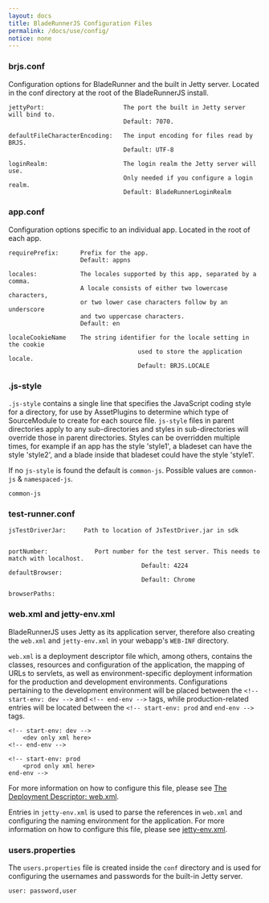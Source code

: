 ```yaml
---
layout: docs
title: BladeRunnerJS Configuration Files
permalink: /docs/use/config/
notice: none
---
```


### brjs.conf

Configuration options for BladeRunner and the built in Jetty server. Located in the conf directory at the root of the BladeRunnerJS install.

```
jettyPort:						The port the built in Jetty server will bind to.
								Default: 7070.

defaultFileCharacterEncoding:	The input encoding for files read by BRJS.
								Default: UTF-8

loginRealm:						The login realm the Jetty server will use.
								Only needed if you configure a login realm.
								Default: BladeRunnerLoginRealm
```

### app.conf

Configuration options specific to an individual app. Located in the root of each app.

```
requirePrefix:		Prefix for the app.
                	Default: appns

locales:        	The locales supported by this app, separated by a comma.
                	A locale consists of either two lowercase characters,
                	or two lower case characters follow by an underscore
                	and two uppercase characters.
                	Default: en

localeCookieName	The string identifier for the locale setting in the cookie
									used to store the application locale.
									Default: BRJS.LOCALE
```


### .js-style

`.js-style` contains a single line that specifies the JavaScript coding style for a directory,
	for use by AssetPlugins to determine which type of SourceModule to create for each source file.
`js-style` files in parent directories apply to any sub-directories and styles in sub-directories will override those in parent directories.
Styles can be overridden multiple times, for example if an app has the style 'style1', a bladeset can have the style 'style2',
	and a blade inside that bladeset could have the style 'style1'.

If no `js-style` is found the default is `common-js`.  Possible values are `common-js` &amp; `namespaced-js`.

```
common-js
```

### test-runner.conf

```
jsTestDriverJar:	 Path to location of JsTestDriver.jar in sdk


portNumber:				Port number for the test server. This needs to match with localhost.
									 Default: 4224
defaultBrowser:
									 Default: Chrome

browserPaths:

```

### web.xml and jetty-env.xml

BladeRunnerJS uses Jetty as its application server, therefore also creating the `web.xml` and `jetty-env.xml` in your webapp's `WEB-INF` directory. 

`web.xml` is a deployment descriptor file which, among others, contains the classes, resources and configuration of the application, the mapping of URLs to servlets, as well as environment-specific deployment information for the production and development environments. Configurations pertaining to the development environment will be placed between the `<!-- start-env: dev -->` and `<!-- end-env -->` tags, while production-related entries will be located between the `<!-- start-env: prod` and `end-env -->` tags.

```
<!-- start-env: dev -->
	<dev only xml here>
<!-- end-env -->

<!-- start-env: prod
	<prod only xml here>
end-env -->
```

For more information on how to configure this file, please see [The Deployment Descriptor: web.xml](https://cloud.google.com/appengine/docs/java/config/webxml).

Entries in `jetty-env.xml` is used to parse the references in `web.xml` and configuring the naming environment for the application. For more information on how to configure this file, please see [jetty-env.xml](http://www.eclipse.org/jetty/documentation/9.2.1.v20140609/jetty-env-xml.html).

### users.properties

The `users.properties` file is created inside the `conf` directory and is used for configuring the usernames and passwords for the built-in Jetty server.

```
user: password,user
```